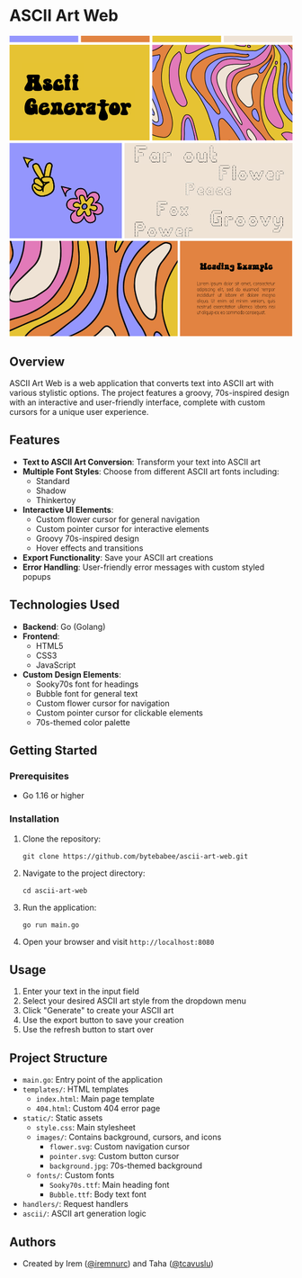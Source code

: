 # ASCII Art Web

![ASCII Art Web](static/images/brand.png)

## Overview

ASCII Art Web is a web application that converts text into ASCII art with various stylistic options. The project features a groovy, 70s-inspired design with an interactive and user-friendly interface, complete with custom cursors for a unique user experience.

## Features

- **Text to ASCII Art Conversion**: Transform your text into ASCII art
- **Multiple Font Styles**: Choose from different ASCII art fonts including:
  - Standard
  - Shadow
  - Thinkertoy
- **Interactive UI Elements**:
  - Custom flower cursor for general navigation
  - Custom pointer cursor for interactive elements
  - Groovy 70s-inspired design
  - Hover effects and transitions
- **Export Functionality**: Save your ASCII art creations
- **Error Handling**: User-friendly error messages with custom styled popups

## Technologies Used

- **Backend**: Go (Golang)
- **Frontend**: 
  - HTML5
  - CSS3
  - JavaScript
- **Custom Design Elements**:
  - Sooky70s font for headings
  - Bubble font for general text
  - Custom flower cursor for navigation
  - Custom pointer cursor for clickable elements
  - 70s-themed color palette

## Getting Started

### Prerequisites

- Go 1.16 or higher

### Installation

1. Clone the repository:
   ```
   git clone https://github.com/bytebabee/ascii-art-web.git
   ```

2. Navigate to the project directory:
   ```
   cd ascii-art-web
   ```

3. Run the application:
   ```
   go run main.go
   ```

4. Open your browser and visit `http://localhost:8080`

## Usage

1. Enter your text in the input field
2. Select your desired ASCII art style from the dropdown menu
3. Click "Generate" to create your ASCII art
4. Use the export button to save your creation
5. Use the refresh button to start over

## Project Structure

- `main.go`: Entry point of the application
- `templates/`: HTML templates
  - `index.html`: Main page template
  - `404.html`: Custom 404 error page
- `static/`: Static assets
  - `style.css`: Main stylesheet
  - `images/`: Contains background, cursors, and icons
    - `flower.svg`: Custom navigation cursor
    - `pointer.svg`: Custom button cursor
    - `background.jpg`: 70s-themed background
  - `fonts/`: Custom fonts
    - `Sooky70s.ttf`: Main heading font
    - `Bubble.ttf`: Body text font
- `handlers/`: Request handlers
- `ascii/`: ASCII art generation logic

## Authors

- Created by Irem ([@iremnurc](https://github.com/iremnurc)) and Taha ([@tcavuslu](https://github.com/tcavuslu)) 
